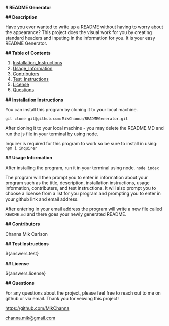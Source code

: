 
**# README Generator**

**## Description**

Have you ever wanted to write up a README without having to worry about the appearance?  This project does the visual work for you by creating standard headers and inputing in the information for you.  It is your easy README Generator.

**## Table of Contents**

1.  [Installation_Instructions](https://github.com/MikChanna/READMEGenerator/blob/master/README.md#installation-instructions)
2.  [Usage_Information](https://github.com/MikChanna/READMEGenerator/blob/master/README.md#usage-information)
3.  [Contributors](https://github.com/MikChanna/READMEGenerator/blob/master/README.md#contributors)
4.  [Test_Instructions](https://github.com/MikChanna/READMEGenerator/blob/master/README.md#test-instructions)
5.  [License](https://github.com/MikChanna/READMEGenerator/blob/master/README.md#license)
6.  [Questions](https://github.com/MikChanna/READMEGenerator/blob/master/README.md#questions)


**## Installation Instructions**

You can install this program by cloning it to your local machine.

`git clone git@github.com:MikChanna/READMEGenerator.git`

After cloning it to your local machine - you may delete the README.MD and run the js file in your terminal by using node.

Inquirer is required for this program to work so be sure to install in using:
`npm i inquirer`

**## Usage Information**

After installing the program, run it in your terminal using node.
`node index`

The program will then prompt you to enter in information about your program such as the title, description, installation instructions, usage information, contributers, and test instructions.  It will also prompt you to choose a license from a list for you program and prompting you to enter in your github link and email address.

After entering in your email address the program will write a new file called `README.md` and there goes your newly generated README.


**## Contributors**

Channa Mik Carlson

**## Test Instructions**

${answers.test}

**## License**

${answers.license}

**## Questions**

For any questions about the project, please feel free to reach out to me on github or via email.  Thank you for veiwing this project!

https://github.com/MikChanna

channa.mik@gmail.com